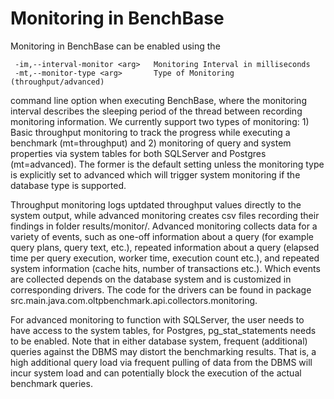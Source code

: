 # Monitoring in BenchBase

Monitoring in BenchBase can be enabled using the
```text
 -im,--interval-monitor <arg>   Monitoring Interval in milliseconds
 -mt,--monitor-type <arg>       Type of Monitoring (throughput/advanced)
```
command line option when executing BenchBase, where the monitoring interval describes the sleeping period of the thread between recording monitoring information.
We currently support two types of monitoring: 1) Basic throughput monitoring to track the progress while executing a benchmark (mt=throughput) and 2) monitoring of query and system properties via system tables for both SQLServer and Postgres (mt=advanced).
The former is the default setting unless the monitoring type is explicitly set to advanced which will trigger system monitoring if the database type is supported.

Throughput monitoring logs uptdated throughput values directly to the system output, while advanced monitoring creates csv files recording their findings in folder results/monitor/.
Advanced monitoring collects data for a variety of events, such as one-off information about a query (for example query plans, query text, etc.), repeated information about a query (elapsed time per query execution, worker time, execution count etc.), and repeated system information (cache hits, number of transactions etc.).
Which events are collected depends on the database system and is customized in corresponding drivers.
The code for the drivers can be found in package src.main.java.com.oltpbenchmark.api.collectors.monitoring.

For advanced monitoring to function with SQLServer, the user needs to have access to the system tables, for Postgres, pg_stat_statements needs to be enabled.
Note that in either database system, frequent (additional) queries against the DBMS may distort the benchmarking results.
That is, a high additional query load via frequent pulling of data from the DBMS will incur system load and can potentially block the execution of the actual benchmark queries.